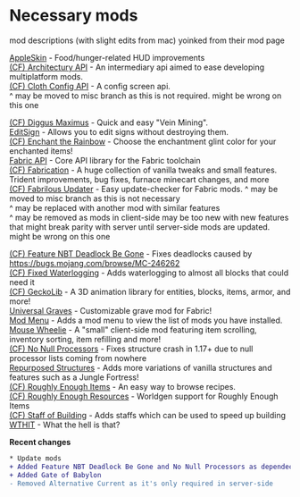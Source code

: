 # Necessary mods
mod descriptions (with slight edits from mac) yoinked from their mod page

[AppleSkin](https://www.modrinth.com/mod/appleskin) - Food/hunger-related HUD improvements <br>
[(CF) Architectury API](https://www.curseforge.com/minecraft/mc-mods/architectury-fabric) - An intermediary api aimed to ease developing multiplatform mods.<br>
[(CF) Cloth Config API](https://www.curseforge.com/minecraft/mc-mods/cloth-config) - A config screen api.<br>
^ may be moved to misc branch as this is not required. might be wrong on this one

[(CF) Diggus Maximus](https://www.curseforge.com/minecraft/mc-mods/diggus-maximus) -  Quick and easy "Vein Mining".<br>
[EditSign](https://www.modrinth.com/mod/editsign) - Allows you to edit signs without destroying them.<br>
[(CF) Enchant the Rainbow](https://www.curseforge.com/minecraft/mc-mods/enchant-the-rainbow) - Choose the enchantment glint color for your enchanted items!<br>
[Fabric API](https://www.modrinth.com/mod/fabric-api) - Core API library for the Fabric toolchain<br>
[(CF) Fabrication](https://www.curseforge.com/minecraft/mc-mods/fabrication) - A huge collection of vanilla tweaks and small features. Trident improvements, bug fixes, furnace minecart changes, and more<br>
[(CF) Fabrilous Updater](https://www.curseforge.com/minecraft/mc-mods/fabrilous-updater) - Easy update-checker for Fabric mods.
 ^ may be moved to misc branch as this is not necessary<br>
 ^ may be replaced with another mod with similar features<br>
 ^ may be removed as mods in client-side may be too new with new features that might break parity with server until server-side mods are updated. might be wrong on this one

[(CF) Feature NBT Deadlock Be Gone](https://www.curseforge.com/minecraft/mc-mods/feature-nbt-deadlock-be-gone) - Fixes deadlocks caused by https://bugs.mojang.com/browse/MC-246262<br>
[(CF) Fixed Waterlogging](https://www.curseforge.com/minecraft/mc-mods/fixed-waterlogging) - Adds waterlogging to almost all blocks that could need it<br>
[(CF) GeckoLib](https://www.curseforge.com/minecraft/mc-mods/geckolib) - A 3D animation library for entities, blocks, items, armor, and more!<br>
[Universal Graves](https://www.modrinth.com/mod/universal-graves) - Customizable grave mod for Fabric!<br>
[Mod Menu](https://www.modrinth.com/mod/modmenu) - Adds a mod menu to view the list of mods you have installed.<br>
[Mouse Wheelie](https://www.modrinth.com/mod/mouse-wheelie/versions) - A "small" client-side mod featuring item scrolling, inventory sorting, item refilling and more!<br>
[(CF) No Null Processors](https://www.curseforge.com/minecraft/mc-mods/no-null-processors) - Fixes structure crash in 1.17+ due to null processor lists coming from nowhere<br>
[Repurposed Structures](https://www.modrinth.com/mod/repurposed-structures-fabric) - Adds more variations of vanilla structures and features such as a Jungle Fortress!<br>
[(CF) Roughly Enough Items](https://www.curseforge.com/minecraft/mc-mods/roughly-enough-items) - An easy way to browse recipes.<br>
[(CF) Roughly Enough Resources](https://www.curseforge.com/minecraft/mc-mods/roughly-enough-resources) - Worldgen support for Roughly Enough Items<br>
[(CF) Staff of Building](https://www.curseforge.com/minecraft/mc-mods/staff-of-building) - Adds staffs which can be used to speed up building<br>
[WTHIT](https://www.modrinth.com/mod/wthit) - What the hell is that?

**Recent changes**

```````diff
* Update mods
+ Added Feature NBT Deadlock Be Gone and No Null Processors as dependecies for Repurposed Structures
+ Added Gate of Babylon
- Removed Alternative Current as it's only required in server-side
